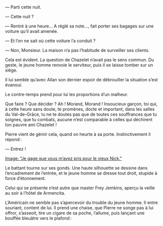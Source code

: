 — Parti cette nuit.

— Cette nuit ?

— Rentré à une heure... A réglé sa note..., fait porter ses bagages sur une voiture qu’il avait amenée.

— Et l’on ne sait où cette voiture l’a conduit ?

— Non, Monsieur. La maison n’a pas l’habitude de surveiller ses clients.

Cela est évident. La question de Chazelet n’avait pas le sens commun. Du
geste, le jeune homme renvoie le serviteur, puis il se laisse tomber sur un siège.

Il lui semble qu’avec Allan son dernier espoir de débrouiller la situation s’est évanoui.

Le contre-temps prend pour lui les proportions d’un malheur.

Que faire ? Que décider ? Ah ! Morand, Morand ! Insoucieux garçon, toi qui, à cette heure sans doute, te promènes, docte et important, dans les salles du
Val-de-Grâce, tu ne te doutes pas que de toutes ces souffrances que tu soignes, que tu combats, aucune n’est comparable à celles qui déchirent ton pauvre ami Chazelet !

Pierre vient de gémir cela, quand on heurte à sa porte. Instinctivement il répond :

— Entrez !

[Image: "Je gage que vous m’avez pris pour le vieux Nick."](../images/1-page-127.JPG)

Le battant tourne sur ses gonds. Une haute silhouette se dessine dans
l’encadrement de l’entrée, et le jeune homme se dresse tout droit, stupide à
force d’étonnement.

Celui qui se présente n’est autre que master Frey Jemkins, aperçu la veille au soir à l’hôtel de Armencita.

L’Américain ne semble pas s’apercevoir du trouble du jeune homme. Il entre souriant, content de lui. Il prend une chaise, que Pierre ne songe pas à lui
offror, s’asseoit, tire un cigare de sa poche, l’allume, puis lançant une bouffée bleuâtre vers le plafond :
